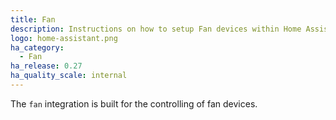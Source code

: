 ```yaml
---
title: Fan
description: Instructions on how to setup Fan devices within Home Assistant.
logo: home-assistant.png
ha_category:
  - Fan
ha_release: 0.27
ha_quality_scale: internal
---
```


The `fan` integration is built for the controlling of fan devices.
